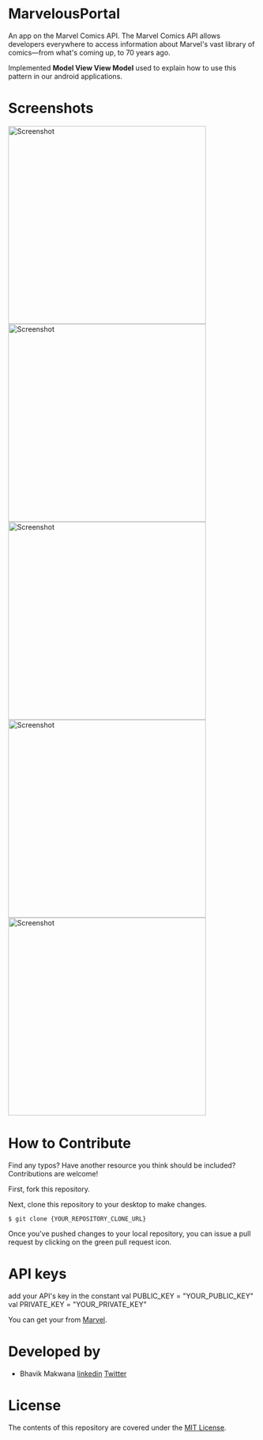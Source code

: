 # MarvelousPortal
An app on the Marvel Comics API.
The Marvel Comics API allows developers everywhere to access information about Marvel's vast library of comics—from what's coming up, to 70 years ago. 

Implemented **Model View View Model** used to explain how to use this pattern in our android applications.

# Screenshots

<img src="https://i.imgur.com/sQQlzjg.png" height="400" alt="Screenshot"/> <img src="https://i.imgur.com/l2ihBUj.png" height="400" alt="Screenshot"/> 
<img src="https://i.imgur.com/x7exfoB.png" height="400" alt="Screenshot"/> <img src="https://i.imgur.com/xNBRgxy.png" height="400" alt="Screenshot"/>
<img src="https://i.imgur.com/N9ZJIJ2.png" height="400" alt="Screenshot"/>

# How to Contribute
Find any typos? Have another resource you think should be included? Contributions are welcome!

First, fork this repository.

Next, clone this repository to your desktop to make changes.

```
$ git clone {YOUR_REPOSITORY_CLONE_URL}
```

Once you've pushed changes to your local repository, you can issue a pull request by clicking on the green pull request icon.


# API keys
add your API's key in the constant 
val PUBLIC_KEY = "YOUR_PUBLIC_KEY"
val PRIVATE_KEY = "YOUR_PRIVATE_KEY"

You can get your from [Marvel](https://developer.marvel.com/account).

# Developed by

- Bhavik Makwana [linkedin](www.linkedin.com/in/ibhavikmakwana) [Twitter](https://twitter.com/ibhavikmakwana)


# License

The contents of this repository are covered under the [MIT License](https://github.com/ibhavikmakwana/MarvelousPortal/blob/master/LICENSE).

